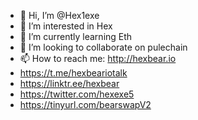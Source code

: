 - 👋 Hi, I’m @Hex1exe
- 👀 I’m interested in Hex
- 🌱 I’m currently learning Eth
- 💞️ I’m looking to collaborate on pulechain
- 📫 How to reach me: http://hexbear.io 
-  https://t.me/hexbeariotalk 
-  https://linktr.ee/hexbear
-  https://twitter.com/hexexe5
-  https://tinyurl.com/bearswapV2

<!---
Hex1exe/Hex1exe is a ✨ special ✨ repository because its `README.md` (this file) appears on your GitHub profile.
You can click the Preview link to take a look at your changes.
--->
